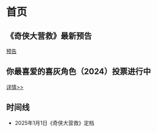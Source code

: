 # 首页
## 《奇侠大营救》最新预告
[预告](//player.bilibili.com/player.html?isOutside=true&aid=113765244863228&bvid=BV1ecrEYnEVe&cid=27685357482&p=1 ':include')
## 你最喜爱的喜灰角色（2024）投票进行中
[详情>>](https://wj.qq.com/s2/17475569/41a4/)
## 时间线
- 2025年1月1日《奇侠大营救》定档